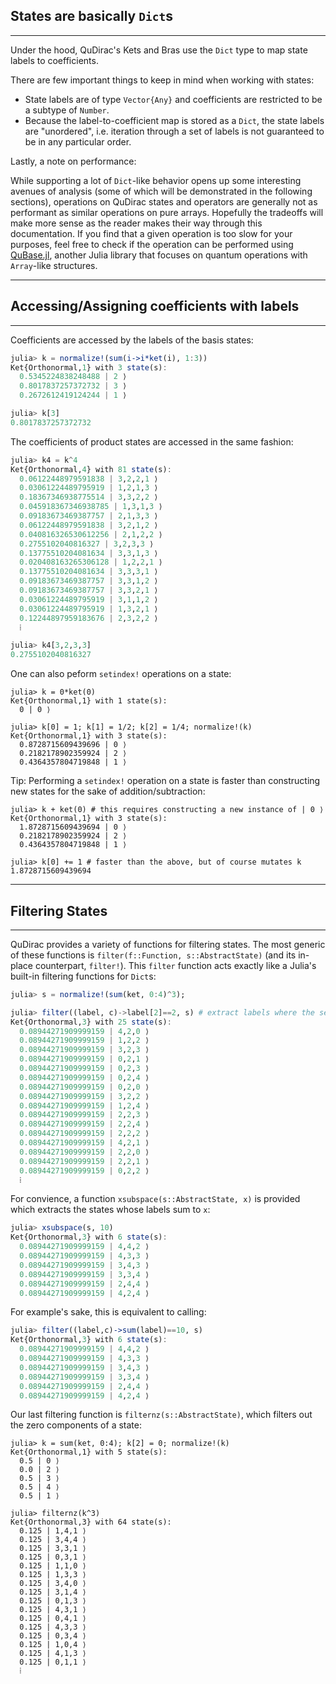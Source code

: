 ## States are basically `Dict`s
---

Under the hood, QuDirac's Kets and Bras use the `Dict` type to map state labels to coefficients. 

There are few important things to keep in mind when working with states:

- State labels are of type `Vector{Any}` and coefficients are restricted to be a subtype of `Number`.
- Because the label-to-coefficient map is stored as a `Dict`, the state labels are "unordered", i.e. iteration through a set of labels is not guaranteed to be in any particular order.

Lastly, a note on performance:

While supporting a lot of `Dict`-like behavior opens up some interesting avenues of analysis (some of which will be demonstrated in the following sections), operations on QuDirac states and operators are generally not as performant as similar operations on pure arrays. Hopefully the tradeoffs will make more sense as the reader makes their way through this documentation. If you find that a given operation is too slow for your purposes, feel free to check if the operation can be performed using [QuBase.jl](https://github.com/JuliaQuantum/QuBase.jl), another Julia library that focuses on quantum operations with `Array`-like structures.

---
## Accessing/Assigning coefficients with labels
---

Coefficients are accessed by the labels of the basis states:

```julia
julia> k = normalize!(sum(i->i*ket(i), 1:3))
Ket{Orthonormal,1} with 3 state(s):
  0.5345224838248488 | 2 ⟩
  0.8017837257372732 | 3 ⟩
  0.2672612419124244 | 1 ⟩

julia> k[3]
0.8017837257372732

```

The coefficients of product states are accessed in the same fashion:

```julia
julia> k4 = k^4
Ket{Orthonormal,4} with 81 state(s):
  0.06122448979591838 | 3,2,2,1 ⟩
  0.03061224489795919 | 1,2,1,3 ⟩
  0.18367346938775514 | 3,3,2,2 ⟩
  0.045918367346938785 | 1,3,1,3 ⟩
  0.09183673469387757 | 2,1,3,3 ⟩
  0.06122448979591838 | 3,2,1,2 ⟩
  0.040816326530612256 | 2,1,2,2 ⟩
  0.2755102040816327 | 3,2,3,3 ⟩
  0.13775510204081634 | 3,3,1,3 ⟩
  0.020408163265306128 | 1,2,2,1 ⟩
  0.13775510204081634 | 3,3,3,1 ⟩
  0.09183673469387757 | 3,3,1,2 ⟩
  0.09183673469387757 | 3,3,2,1 ⟩
  0.03061224489795919 | 3,1,1,2 ⟩
  0.03061224489795919 | 1,3,2,1 ⟩
  0.12244897959183676 | 2,3,2,2 ⟩
  ⁞

julia> k4[3,2,3,3]
0.2755102040816327

```

One can also peform `setindex!` operations on a state: 

```
julia> k = 0*ket(0)
Ket{Orthonormal,1} with 1 state(s):
  0 | 0 ⟩

julia> k[0] = 1; k[1] = 1/2; k[2] = 1/4; normalize!(k)
Ket{Orthonormal,1} with 3 state(s):
  0.8728715609439696 | 0 ⟩
  0.2182178902359924 | 2 ⟩
  0.4364357804719848 | 1 ⟩
```

Tip: Performing a `setindex!` operation on a state is faster than constructing new states for the sake of addition/subtraction:

```
julia> k + ket(0) # this requires constructing a new instance of | 0 ⟩
Ket{Orthonormal,1} with 3 state(s):
  1.8728715609439694 | 0 ⟩
  0.2182178902359924 | 2 ⟩
  0.4364357804719848 | 1 ⟩

julia> k[0] += 1 # faster than the above, but of course mutates k
1.8728715609439694
```

---
## Filtering States
---

QuDirac provides a variety of functions for filtering states. The most generic of these functions is `filter(f::Function, s::AbstractState)` (and its in-place counterpart, `filter!`). This `filter` function acts exactly like a Julia's built-in filtering functions for `Dict`s:

```julia
julia> s = normalize!(sum(ket, 0:4)^3);

julia> filter((label, c)->label[2]==2, s) # extract labels where the second factor is labeled "2" 
Ket{Orthonormal,3} with 25 state(s):
  0.08944271909999159 | 4,2,0 ⟩
  0.08944271909999159 | 1,2,2 ⟩
  0.08944271909999159 | 3,2,3 ⟩
  0.08944271909999159 | 0,2,1 ⟩
  0.08944271909999159 | 0,2,3 ⟩
  0.08944271909999159 | 0,2,4 ⟩
  0.08944271909999159 | 0,2,0 ⟩
  0.08944271909999159 | 3,2,2 ⟩
  0.08944271909999159 | 1,2,4 ⟩
  0.08944271909999159 | 2,2,3 ⟩
  0.08944271909999159 | 2,2,4 ⟩
  0.08944271909999159 | 2,2,2 ⟩
  0.08944271909999159 | 4,2,1 ⟩
  0.08944271909999159 | 2,2,0 ⟩
  0.08944271909999159 | 2,2,1 ⟩
  0.08944271909999159 | 0,2,2 ⟩
  ⁞
```

For convience, a function `xsubspace(s::AbstractState, x)` is provided which extracts the states whose labels sum to `x`:

```julia
julia> xsubspace(s, 10)
Ket{Orthonormal,3} with 6 state(s):
  0.08944271909999159 | 4,4,2 ⟩
  0.08944271909999159 | 4,3,3 ⟩
  0.08944271909999159 | 3,4,3 ⟩
  0.08944271909999159 | 3,3,4 ⟩
  0.08944271909999159 | 2,4,4 ⟩
  0.08944271909999159 | 4,2,4 ⟩
```

For example's sake, this is equivalent to calling:

```julia
julia> filter((label,c)->sum(label)==10, s)
Ket{Orthonormal,3} with 6 state(s):
  0.08944271909999159 | 4,4,2 ⟩
  0.08944271909999159 | 4,3,3 ⟩
  0.08944271909999159 | 3,4,3 ⟩
  0.08944271909999159 | 3,3,4 ⟩
  0.08944271909999159 | 2,4,4 ⟩
  0.08944271909999159 | 4,2,4 ⟩
```

Our last filtering function is `filternz(s::AbstractState)`, which filters out the zero components of a state:

```
julia> k = sum(ket, 0:4); k[2] = 0; normalize!(k)
Ket{Orthonormal,1} with 5 state(s):
  0.5 | 0 ⟩
  0.0 | 2 ⟩
  0.5 | 3 ⟩
  0.5 | 4 ⟩
  0.5 | 1 ⟩

julia> filternz(k^3)
Ket{Orthonormal,3} with 64 state(s):
  0.125 | 1,4,1 ⟩
  0.125 | 3,4,4 ⟩
  0.125 | 3,3,1 ⟩
  0.125 | 0,3,1 ⟩
  0.125 | 1,1,0 ⟩
  0.125 | 1,3,3 ⟩
  0.125 | 3,4,0 ⟩
  0.125 | 3,1,4 ⟩
  0.125 | 0,1,3 ⟩
  0.125 | 4,3,1 ⟩
  0.125 | 0,4,1 ⟩
  0.125 | 4,3,3 ⟩
  0.125 | 0,3,4 ⟩
  0.125 | 1,0,4 ⟩
  0.125 | 4,1,3 ⟩
  0.125 | 0,1,1 ⟩
  ⁞
```


